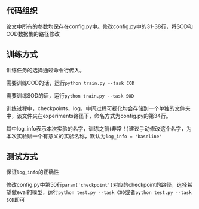 ## 代码组织
论文中所有的参数均保存在config.py中。修改config.py中的31-38行，将SOD和COD数据集的路径修改
## 训练方式
训练任务的选择通过命令行传入。

需要训练COD的话，运行`python train.py --task COD`

需要训练SOD的话，运行`python train.py --task SOD`

训练过程中，checkpoints，log，中间过程可视化均会存储到一个单独的文件夹中，该文件夹在experiments路径下，命名方式为config.py的第34行。

其中log_info表示本次实验的名字，训练之前(非常！)建议手动修改这个名字，为本次实验赋一个有意义的实验名称，默认为`log_info = 'baseline'`
## 测试方式
保证`log_info`的正确性

修改config.py中第50行`param['checkpoint']`对应的checkpoint的路径，选择希望做eval的模型，运行`python test.py --task COD`或者`python test.py --task SOD`即可
